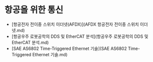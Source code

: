 # 항공을 위한 통신
- [항공전자 전이중 스위치 이더넷(AFDX)](AFDX 항공전자 전이중 스위치 이더넷.md)
- [항공우주 로봇공학의 DDS 및 EtherCAT 분석](항공우주 로봇공학의 DDS 및 EtherCAT 분석.md)
- [SAE AS6802 Time-Triggered Ethernet 기술](SAE AS6802 Time-Triggered Ethernet 기술.md)
